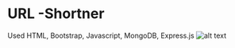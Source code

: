 # URL -Shortner
Used HTML, Bootstrap, Javascript, MongoDB, Express.js
![alt text](C:\Users\chaud\Desktop\url-shortner\img)